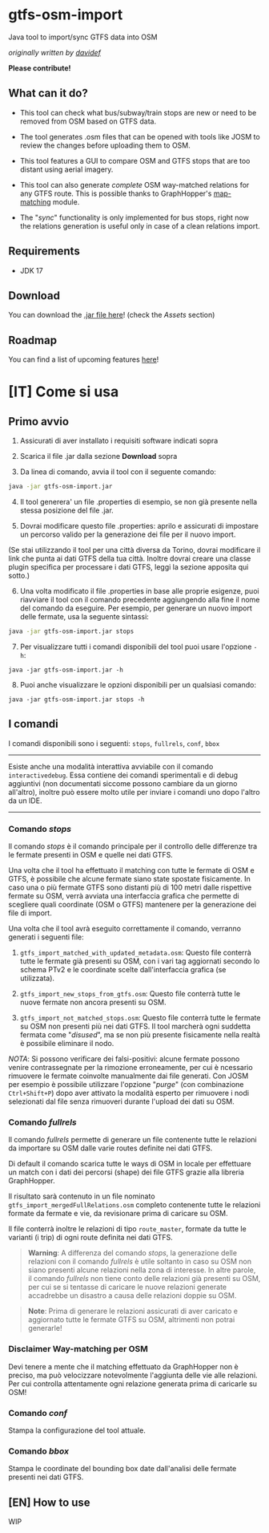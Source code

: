 # gtfs-osm-import
Java tool to import/sync GTFS data into OSM 
  
*originally written by [davidef](https://github.com/davidef)*

**Please contribute!**


## What can it do?

- This tool can check what bus/subway/train stops are new or need to be removed from OSM based on GTFS data.

- The tool generates .osm files that can be opened with tools like JOSM to review the changes before uploading them to OSM.

- This tool features a GUI to compare OSM and GTFS stops that are too distant using aerial imagery.

- This tool can also generate *complete* OSM way-matched relations for any GTFS route. This is possible thanks to GraphHopper's [map-matching](https://github.com/graphhopper/graphhopper/tree/master/map-matching) module.

- The "*sync*" functionality is only implemented for bus stops, right now the relations generation is useful only in case of a clean relations import.



## Requirements
- JDK 17

## Download

You can download the [.jar file here](https://github.com/Gabboxl/gtfs-osm-import/releases/latest)! (check the *Assets* section)

## Roadmap

You can find a list of upcoming features [here](https://github.com/users/Gabboxl/projects/3)!



# [IT] Come si usa

## Primo avvio

1) Assicurati di aver installato i requisiti software indicati sopra

2) Scarica il file .jar dalla sezione **Download** sopra

3) Da linea di comando, avvia il tool con il seguente comando:
```bash
java -jar gtfs-osm-import.jar
```

4) Il tool generera' un file .properties di esempio, se non già presente nella stessa posizione del file .jar.

5) Dovrai modificare questo file .properties: aprilo e assicurati di impostare un percorso valido per la generazione dei file per il nuovo import. 

(Se stai utilizzando il tool per una città diversa da Torino, dovrai modificare il link che punta ai dati GTFS della tua città. Inoltre dovrai creare una classe plugin specifica per processare i dati GTFS, leggi la sezione apposita qui sotto.)

6) Una volta modificato il file .properties in base alle proprie esigenze, puoi riavviare il tool con il comando precedente aggiungendo alla fine il nome del comando da eseguire. 
Per esempio, per generare un nuovo import delle fermate, usa la seguente sintassi:
```bash
java -jar gtfs-osm-import.jar stops
```

7) Per visualizzare tutti i comandi disponibili del tool puoi usare l'opzione `-h`:

`java -jar gtfs-osm-import.jar -h`

8) Puoi anche visualizzare le opzioni disponibili per un qualsiasi comando: 

`java -jar gtfs-osm-import.jar stops -h`

## I comandi

I comandi disponibili sono i seguenti: `stops`, `fullrels`, `conf`, `bbox`

----
Esiste anche una modalità interattiva avviabile con il comando `interactivedebug`. Essa contiene dei comandi sperimentali e di debug aggiuntivi (non documentati siccome possono cambiare da un giorno all'altro), inoltre può essere molto utile per inviare i comandi uno dopo l'altro da un IDE.

----

### Comando *stops*

Il comando *stops* è il comando principale per il controllo delle differenze tra le fermate presenti in OSM e quelle nei dati GTFS.

Una volta che il tool ha effettuato il matching con tutte le fermate di OSM e GTFS, è possibile che alcune fermate siano state spostate fisicamente.
In caso una o più fermate GTFS sono distanti più di 100 metri dalle rispettive fermate su OSM, verrà avviata una interfaccia grafica che permette di scegliere quali coordinate (OSM o GTFS) mantenere per la generazione dei file di import.

Una volta che il tool avrà eseguito correttamente il comando, verranno generati i seguenti file:

1) `gtfs_import_matched_with_updated_metadata.osm`: Questo file conterrà tutte le fermate già presenti su OSM, con i vari tag aggiornati secondo lo schema PTv2 e le coordinate scelte dall'interfaccia grafica (se utilizzata).

2) `gtfs_import_new_stops_from_gtfs.osm`: Questo file conterrà tutte le nuove fermate non ancora presenti su OSM.


3) `gtfs_import_not_matched_stops.osm`: Questo file conterrà tutte le fermate su OSM non presenti più nei dati GTFS.
Il tool marcherà ogni suddetta fermata come "*disused*", ma se non più presente fisicamente nella realtà è possibile eliminare il nodo.

*NOTA*: Si possono verificare dei falsi-positivi: alcune fermate possono venire contrassegnate per la rimozione erroneamente, per cui è ncessario rimuovere le fermate coinvolte manualmente dai file generati. Con JOSM per esempio è possibile utilizzare l'opzione "*purge*" (con combinazione `Ctrl+Shift+P`) dopo aver attivato la modalità esperto per rimuovere i nodi selezionati dal file senza rimuoveri durante l'upload dei dati su OSM.




### Comando *fullrels*
Il comando *fullrels* permette di generare un file contenente tutte le relazioni da importare su OSM dalle varie routes definite nei dati GTFS.

Di default il comando scarica tutte le ways di OSM in locale per effettuare un match con i dati dei percorsi (shape) dei file GTFS grazie alla libreria GraphHopper.

Il risultato sarà contenuto in un file nominato `gtfs_import_mergedFullRelations.osm` completo contenente tutte le relazioni formate da fermate e vie, da revisionare prima di caricare su OSM.

Il file conterrà inoltre le relazioni di tipo `route_master`, formate da tutte le varianti (i trip) di ogni route definita nei dati GTFS.

> **Warning**: A differenza del comando *stops*, la generazione delle relazioni con il comando *fullrels* è utile soltanto in caso su OSM non siano presenti alcune relazioni nella zona di interesse. In altre parole, il comando *fullrels* non tiene conto delle relazioni già presenti su OSM, per cui se si tentasse di caricare le nuove relazioni generate accadrebbe un disastro a causa delle relazioni doppie su OSM. 

> **Note**: Prima di generare le relazioni assicurati di aver caricato e aggiornato tutte le fermate GTFS su OSM, altrimenti non potrai generarle!

### Disclaimer Way-matching per OSM
Devi tenere a mente che il matching effettuato da GraphHopper non è preciso, ma può velocizzare notevolmente l'aggiunta delle vie alle relazioni. Per cui controlla attentamente ogni relazione generata prima di caricarle su OSM! 


### Comando *conf*

Stampa la configurazione del tool attuale.


### Comando *bbox*

Stampa le coordinate del bounding box date dall'analisi delle fermate presenti nei dati GTFS.



## [EN] How to use
WIP
